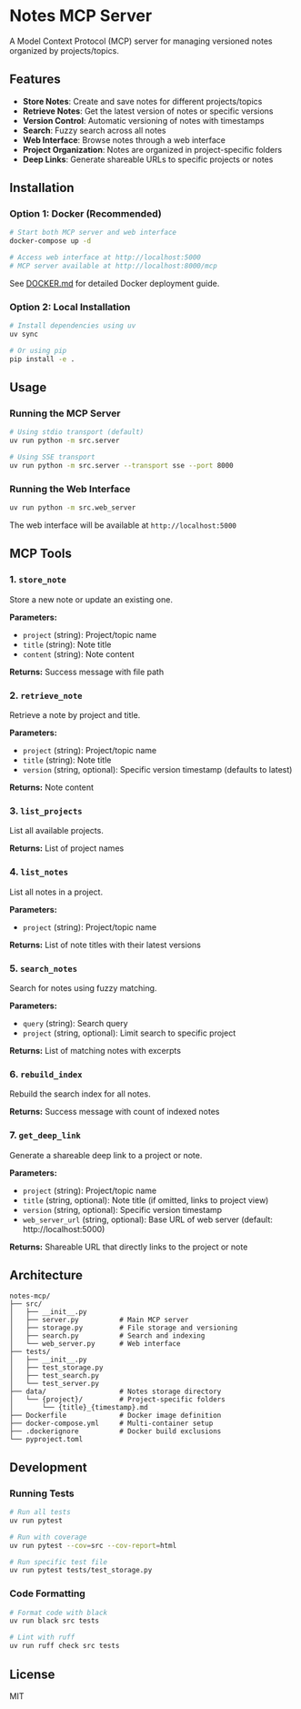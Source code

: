 # Notes MCP Server

A Model Context Protocol (MCP) server for managing versioned notes organized by projects/topics.

## Features

- **Store Notes**: Create and save notes for different projects/topics
- **Retrieve Notes**: Get the latest version of notes or specific versions
- **Version Control**: Automatic versioning of notes with timestamps
- **Search**: Fuzzy search across all notes
- **Web Interface**: Browse notes through a web interface
- **Project Organization**: Notes are organized in project-specific folders
- **Deep Links**: Generate shareable URLs to specific projects or notes

## Installation

### Option 1: Docker (Recommended)

```bash
# Start both MCP server and web interface
docker-compose up -d

# Access web interface at http://localhost:5000
# MCP server available at http://localhost:8000/mcp
```

See [DOCKER.md](DOCKER.md) for detailed Docker deployment guide.

### Option 2: Local Installation

```bash
# Install dependencies using uv
uv sync

# Or using pip
pip install -e .
```

## Usage

### Running the MCP Server

```bash
# Using stdio transport (default)
uv run python -m src.server

# Using SSE transport
uv run python -m src.server --transport sse --port 8000
```

### Running the Web Interface

```bash
uv run python -m src.web_server
```

The web interface will be available at `http://localhost:5000`

## MCP Tools

### 1. `store_note`
Store a new note or update an existing one.

**Parameters:**
- `project` (string): Project/topic name
- `title` (string): Note title
- `content` (string): Note content

**Returns:** Success message with file path

### 2. `retrieve_note`
Retrieve a note by project and title.

**Parameters:**
- `project` (string): Project/topic name
- `title` (string): Note title
- `version` (string, optional): Specific version timestamp (defaults to latest)

**Returns:** Note content

### 3. `list_projects`
List all available projects.

**Returns:** List of project names

### 4. `list_notes`
List all notes in a project.

**Parameters:**
- `project` (string): Project/topic name

**Returns:** List of note titles with their latest versions

### 5. `search_notes`
Search for notes using fuzzy matching.

**Parameters:**
- `query` (string): Search query
- `project` (string, optional): Limit search to specific project

**Returns:** List of matching notes with excerpts

### 6. `rebuild_index`
Rebuild the search index for all notes.

**Returns:** Success message with count of indexed notes

### 7. `get_deep_link`
Generate a shareable deep link to a project or note.

**Parameters:**
- `project` (string): Project/topic name
- `title` (string, optional): Note title (if omitted, links to project view)
- `version` (string, optional): Specific version timestamp
- `web_server_url` (string, optional): Base URL of web server (default: http://localhost:5000)

**Returns:** Shareable URL that directly links to the project or note

## Architecture

```
notes-mcp/
├── src/
│   ├── __init__.py
│   ├── server.py          # Main MCP server
│   ├── storage.py         # File storage and versioning
│   ├── search.py          # Search and indexing
│   └── web_server.py      # Web interface
├── tests/
│   ├── __init__.py
│   ├── test_storage.py
│   ├── test_search.py
│   └── test_server.py
├── data/                  # Notes storage directory
│   └── {project}/         # Project-specific folders
│       └── {title}_{timestamp}.md
├── Dockerfile             # Docker image definition
├── docker-compose.yml     # Multi-container setup
├── .dockerignore          # Docker build exclusions
└── pyproject.toml
```

## Development

### Running Tests

```bash
# Run all tests
uv run pytest

# Run with coverage
uv run pytest --cov=src --cov-report=html

# Run specific test file
uv run pytest tests/test_storage.py
```

### Code Formatting

```bash
# Format code with black
uv run black src tests

# Lint with ruff
uv run ruff check src tests
```

## License

MIT
